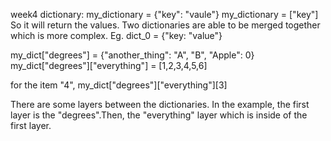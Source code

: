 week4 
dictionary: 
my_dictionary = {"key": "vaule"}
my_dictionary = ["key"]
So it will return the values. Two dictionaries are able to be merged together which is more complex. 
Eg.
dict_0 = {"key: "value"}
 
my_dict["degrees"] = {"another_thing": "A", "B", "Apple": 0}
my_dict["degrees"]["everything"] = [1,2,3,4,5,6]

for the item "4", 
my_dict["degrees"]["everything"][3]

There are some layers between the dictionaries. In the example, the first layer is the "degrees".Then, the "everything" layer which is inside of the first layer. 